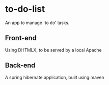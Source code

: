 # to-do-list
An app to manage 'to do' tasks.
## Front-end

Using DHTMLX, to be served by a local Apache

## Back-end

A spring hibernate application, built using maven
